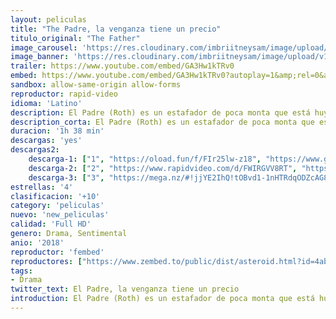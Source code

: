 ```yaml
---
layout: peliculas
title: "The Padre, la venganza tiene un precio"
titulo_original: "The Father"
image_carousel: 'https://res.cloudinary.com/imbriitneysam/image/upload/v1542238561/PADRE-poster-min.jpg'
image_banner: 'https://res.cloudinary.com/imbriitneysam/image/upload/v1542238562/padre-banner-min.jpg'
trailer: https://www.youtube.com/embed/GA3Hw1kTRv0
embed: https://www.youtube.com/embed/GA3Hw1kTRv0?autoplay=1&amp;rel=0&amp;hd=1&border=0&wmode=opaque&enablejsapi=1&modestbranding=1&controls=1&showinfo=0
sandbox: allow-same-origin allow-forms
reproductor: rapid-video
idioma: 'Latino'
description: El Padre (Roth) es un estafador de poca monta que está huyendo de sus perseguidores, el juez Nemes (Nolte) y el policía local Gaspar (Guzmán). Cuando el Padre está a punto de ser cogido en medio de una estafa, huye en un coche robado sin darse cuenta de que en el asiento de atrás hay una niña de 16 años, Lena (Henriquez). Ella le chantajea para que le deje unirse a él y juntos planean un gran robo.
description_corta: El Padre (Roth) es un estafador de poca monta que está huyendo de sus perseguidores, el juez Nemes (Nolte) y el policía local Gaspar (Guzmán). Cuando el Padre está a punto de ser cogido en medio de una estafa, huye en un..
duracion: '1h 38 min'
descargas: 'yes'
descargas2:
    descarga-1: ["1", "https://oload.fun/f/FIr25lw-z18", "https://www.google.com/s2/favicons?domain=openload.co","OpenLoad","https://res.cloudinary.com/imbriitneysam/image/upload/v1541473684/mexico.png", "Latino", "Full HD"]
    descarga-2: ["2", "https://www.rapidvideo.com/d/FWIRGVV8RT", "https://www.google.com/s2/favicons?domain=www.rapidvideo.com","RapidVideo","https://res.cloudinary.com/imbriitneysam/image/upload/v1541473684/mexico.png", "Latino", "Full HD"]
    descarga-3: ["3", "https://mega.nz/#!jjYE2IhQ!tOBvd1-1nHTRdqODZcAG8RaCpyRsUTtnnotpPtuLQgk", "https://www.google.com/s2/favicons?domain=mega.nz","Mega","https://res.cloudinary.com/imbriitneysam/image/upload/v1541473684/mexico.png", "Latino", "Full HD"]
estrellas: '4'
clasificacion: '+10'
category: 'peliculas'
nuevo: 'new_peliculas'
calidad: 'Full HD'
genero: Drama, Sentimental
anio: '2018'
reproductor: 'fembed'
reproductores: ["https://www.zembed.to/public/dist/asteroid.html?id=4ab0cbc8df712826fa775db345c0c6fe&title=The%20Padre"]
tags:
- Drama
twitter_text: El Padre, la venganza tiene un precio
introduction: El Padre (Roth) es un estafador de poca monta que está huyendo de sus perseguidores, el juez Nemes (Nolte) y el policía local Gaspar (Guzmán). Cuando el Padre está a punto de ser cogido en medio de una estafa, huye en un..
---
```



 







